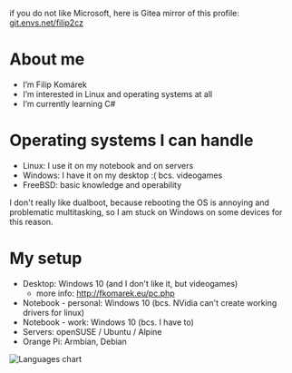 if you do not like Microsoft, here is Gitea mirror of this profile: [git.envs.net/filip2cz](https://git.envs.net/filip2cz)

# About me
- I’m Filip Komárek
- I’m interested in Linux and operating systems at all
- I’m currently learning C#

# Operating systems I can handle
- Linux: I use it on my notebook and on servers
- Windows: I have it on my desktop :( bcs. videogames
- FreeBSD: basic knowledge and operability

I don't really like dualboot, because rebooting the OS is annoying and problematic multitasking, so I am stuck on Windows on some devices for this reason.

# My setup
- Desktop: Windows 10 (and I don't like it, but videogames)
  - more info: http://fkomarek.eu/pc.php
- Notebook - personal: Windows 10 (bcs. NVidia can't create working drivers for linux)
- Notebook - work: Windows 10 (bcs. I have to)
- Servers: openSUSE / Ubuntu / Alpine
- Orange Pi: Armbian, Debian

![Languages chart](https://wakatime.com/share/@filip2cz/3b1a8eb0-17a6-4ea2-8926-8a97644ee6c2.svg?9)

<!---
filip2cz/filip2cz is a ✨ special ✨ repository because its `README.md` (this file) appears on your GitHub profile.
You can click the Preview link to take a look at your changes.
--->
